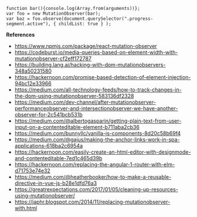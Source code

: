     function bar(){console.log(Array.from(arguments))};
    var foo = new MutationObserver(bar);
    var baz = foo.observe(document.querySelector(".progress-segment.active"), { childList: true } );

**References**

* https://www.npmjs.com/package/react-mutation-observer
* https://codeburst.io/media-queries-based-on-element-width-with-mutationobserver-cf2eff172787
* https://building.lang.ai/hacking-with-dom-mutationobservers-348a50231580
* https://hackernoon.com/promise-based-detection-of-element-injection-94bc12e33966
* https://medium.com/all-technology-feeds/how-to-track-changes-in-the-dom-using-mutationobserver-583136df2328
* https://medium.com/dev-channel/after-mutationobserver-performanceobserver-and-intersectionobserver-we-have-another-observer-for-2c541bcb531b
* https://medium.com/@albertogasparin/getting-plain-text-from-user-input-on-a-contenteditable-element-b711aba2cb36
* https://medium.com/bunnyllc/vanilla-js-components-8d20c58b69f4
* https://medium.com/@gajus/making-the-anchor-links-work-in-spa-applications-618ba2c6954a
* https://hackernoon.com/easily-create-an-html-editor-with-designmode-and-contenteditable-7ed1c465d39b
* https://hackernoon.com/replacing-the-angular-1-router-with-elm-d71753e74e32
* https://medium.com/@heatherbooker/how-to-make-a-reusable-directive-in-vue-js-b28e1dfd76a3
* https://greatrexpectations.com/2017/01/05/cleaning-up-resources-using-mutationobserver/
* https://japhr.blogspot.com/2014/11/replacing-mutationobserver-with.html